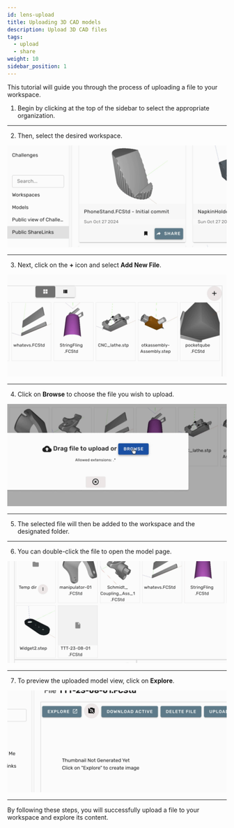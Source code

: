 ```yaml
---
id: lens-upload
title: Uploading 3D CAD models
description: Upload 3D CAD files
tags:
  - upload
  - share
weight: 10
sidebar_position: 1
---
```


This tutorial will guide you through the process of uploading a file to your workspace.

1. Begin by clicking at the top of the sidebar to select the appropriate organization.

---

2. Then, select the desired workspace.

![Snapshot](step-02.gif) 

---

3. Next, click on the **+** icon and select **Add New File**.

![Snapshot](step-03.gif) 

---

4. Click on **Browse** to choose the file you wish to upload.

![Snapshot](step-04.gif) 

---

5. The selected file will then be added to the workspace and the designated folder.

---

6. You can double-click the file to open the model page.

![Snapshot](step-06.gif) 

---

7. To preview the uploaded model view, click on **Explore**.

![Snapshot](step-07.gif) 

---

By following these steps, you will successfully upload a file to your workspace and explore its content.
